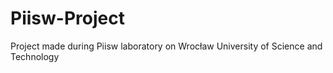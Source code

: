 # Piisw-Project
Project made during Piisw laboratory on Wrocław University of Science and Technology
